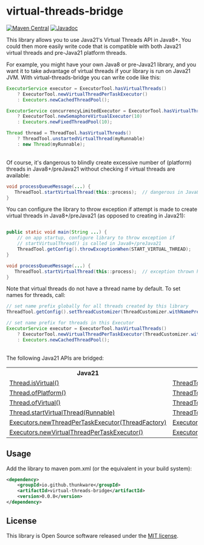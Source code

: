 # virtual-threads-bridge

[![Maven Central](https://maven-badges.herokuapp.com/maven-central/io.github.thunkware/virtual-threads-bridge/badge.svg)](https://maven-badges.herokuapp.com/maven-central/io.github.thunkware/virtual-threads-bridge)
[![Javadoc](https://javadoc.io/badge2/io.github.thunkware/virtual-threads-bridge/javadoc.svg)](https://javadoc.io/doc/io.github.thunkware/virtual-threads-bridge)

This library allows you to use Java21's Virtual Threads API in Java8+. You could then more easily write code that is compatible with both Java21 virtual threads and pre-Java21 platform threads.

For example, you might have your own Java8 or pre-Java21 library, and you want it to take advantage of virtual threads if your library is run on Java21 JVM. With virtual-threads-bridge you can write code like this:

```java
ExecutorService executor = ExecutorTool.hasVirtualThreads()
    ? ExecutorTool.newVirtualThreadPerTaskExecutor()
    : Executors.newCachedThreadPool();

ExecutorService concurrencyLimitedExecutor = ExecutorTool.hasVirtualThreads()
    ? ExecutorTool.newSemaphoreVirtualExecutor(10)
    : Executors.newFixedThreadPool(10);

Thread thread = ThreadTool.hasVirtualThreads()
    ? ThreadTool.unstartedVirtualThread(myRunnable)
    : new Thread(myRunnable);
```
<br>
Of course, it's dangerous to blindly create excessive number of (platform) threads in  Java8+/preJava21 without checking if virtual threads are available:

```java
void processQueueMessage(...) {
   ThreadTool.startVirtualThread(this::process);  // dangerous in Java8+/preJava21
}
```

You can configure the library to throw exception if attempt is made to create virtual threads in Java8+/preJava21 (as opposed to creating in Java21):

```java

public static void main(String ...) {
    // on app startup, configure library to throw exception if
    // startVirtualThread() is called in Java8+/preJava21
    ThreadTool.getConfig().throwExceptionWhen(START_VIRTUAL_THREAD);
}

void processQueueMessage(...) {
   ThreadTool.startVirtualThread(this::process);  // exception thrown here
}
```

Note that virtual threads do not have a thread name by default. To set names for threads, call:

```java
// set name prefix globally for all threads created by this library
ThreadTool.getConfig().setThreadCustomizer(ThreadCustomizer.withNamePrefix("my-rpc-thread-"));

// set name prefix for threads in this Executor
ExecutorService executor = ExecutorTool.hasVirtualThreads()
    ? ExecutorTool.newVirtualThreadPerTaskExecutor(ThreadCustomizer.withNamePrefix("my-rpc-thread-"))
    : Executors.newCachedThreadPool();
```

<br>
The following Java21 APIs are bridged:

<table>
  <tr>
    <th>Java21</th>
    <th>Bridge</th>
  </tr>
  <tr>
    <td>
    <a href="https://docs.oracle.com/en/java/javase/21/docs/api/java.base/java/lang/Thread.html#isVirtual()">
    Thread.isVirtual()</a>
    </td>
    <td>
    <a href="https://github.com/thunkware/virtual-threads-bridge/blob/virtual-threads-bridge-0.0.8/src/main/java/io/github/thunkware/vt/bridge/ThreadTool.java#L41">
    ThreadTool.isVirtual(Thread)</a>
    </td>
  </tr>
  <tr>
    <td>
    <a href="https://docs.oracle.com/en/java/javase/21/docs/api/java.base/java/lang/Thread.html#ofPlatform()">
    Thread.ofPlatform()
    </a>
    </td>
    <td>
    <a href="https://github.com/thunkware/virtual-threads-bridge/blob/virtual-threads-bridge-0.0.8/src/main/java/io/github/thunkware/vt/bridge/ThreadTool.java#L83">
    ThreadTool.ofPlatform()
    </a>
    </td>
  </tr>
  <tr>
    <td>
    <a href="https://docs.oracle.com/en/java/javase/21/docs/api/java.base/java/lang/Thread.html#ofVirtual()">
    Thread.ofVirtual()
    </a>
    </td>
    <td>
    <a href="https://github.com/thunkware/virtual-threads-bridge/blob/virtual-threads-bridge-0.0.8/src/main/java/io/github/thunkware/vt/bridge/ThreadTool.java#L95">
    ThreadTool.ofVirtual()
    </a>
    </td>
  </tr>
  <tr>
    <td>
    <a href="https://docs.oracle.com/en/java/javase/21/docs/api/java.base/java/lang/Thread.html#startVirtualThread(java.lang.Runnable)">
    Thread.startVirtualThread(Runnable)
    </a>
    </td>
    <td>
    <a href="https://github.com/thunkware/virtual-threads-bridge/blob/virtual-threads-bridge-0.0.8/src/main/java/io/github/thunkware/vt/bridge/ThreadTool.java#L62">
    ThreadTool.startVirtualThread(Runnable)
    </a>
    </td>
  </tr>
  <tr>
    <td>
    <a href="https://docs.oracle.com/en/java/javase/21/docs/api/java.base/java/util/concurrent/Executors.html#newThreadPerTaskExecutor(java.util.concurrent.ThreadFactory)">
    Executors.newThreadPerTaskExecutor(ThreadFactory)
    </a>
    </td>
    <td>
    <a href="https://github.com/thunkware/virtual-threads-bridge/blob/virtual-threads-bridge-0.0.8/src/main/java/io/github/thunkware/vt/bridge/ExecutorTool.java#L37">
    ExecutorTool.newThreadPerTaskExecutor(ThreadFactory)
    </a>
    </td>
  </tr>
  <tr>
    <td>
    <a href="https://docs.oracle.com/en/java/javase/21/docs/api/java.base/java/util/concurrent/Executors.html#newVirtualThreadPerTaskExecutor()">
    Executors.newVirtualThreadPerTaskExecutor()
    </a>
    </td>
    <td>
    <a href="https://github.com/thunkware/virtual-threads-bridge/blob/virtual-threads-bridge-0.0.8/src/main/java/io/github/thunkware/vt/bridge/ExecutorTool.java#L51">
    ExecutorTool.newVirtualThreadPerTaskExecutor()
    </a>
    </td>
  </tr>
</table>



## Usage

Add the library to maven pom.xml (or the equivalent in your build system):

```xml
<dependency>
    <groupId>io.github.thunkware</groupId>
    <artifactId>virtual-threads-bridge</artifactId>
    <version>0.0.8</version>
</dependency>
```

## License
This library is Open Source software released under the [MIT license](https://opensource.org/licenses/MIT).

